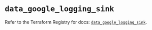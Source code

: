 # `data_google_logging_sink`

Refer to the Terraform Registry for docs: [`data_google_logging_sink`](https://registry.terraform.io/providers/hashicorp/google/6.6.0/docs/data-sources/logging_sink).
